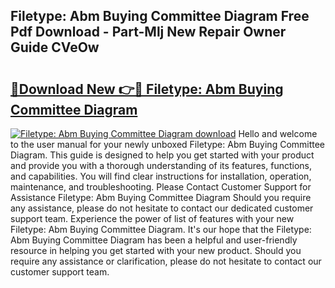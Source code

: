 ## Filetype: Abm Buying Committee Diagram Free Pdf Download - Part-Mlj New Repair Owner Guide CVeOw

# <h2><a href="http://dfjb45z.blite.top/?on=Filetype%3a+Abm+Buying+Committee+Diagram">🔗Download New 👉🔴 Filetype: Abm Buying Committee Diagram</a></h2>

[![Filetype: Abm Buying Committee Diagram download](https://i.imgur.com/lujVjoI.png)](http://dfjb45z.blite.top/?on=Filetype%3a+Abm+Buying+Committee+Diagram)
Hello and welcome to the user manual for your newly unboxed Filetype: Abm Buying Committee Diagram. This guide is designed to help you get started with your product and provide you with a thorough understanding of its features, functions, and capabilities. You will find clear instructions for installation, operation, maintenance, and troubleshooting. Please Contact Customer Support for Assistance Filetype: Abm Buying Committee Diagram Should you require any assistance, please do not hesitate to contact our dedicated customer support team. Experience the power of list of features with your new Filetype: Abm Buying Committee Diagram. It's our hope that the Filetype: Abm Buying Committee Diagram has been a helpful and user-friendly resource in helping you get started with your new product. Should you require any assistance or clarification, please do not hesitate to contact our customer support team.
